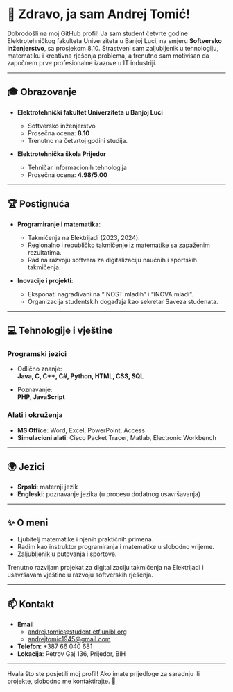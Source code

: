 # 👋 Zdravo, ja sam Andrej Tomić!

Dobrodošli na moj GitHub profil! Ja sam student četvrte godine Elektrotehničkog fakulteta Univerziteta u Banjoj Luci, na smjeru **Softversko inženjerstvo**, sa prosjekom 8.10.
Strastveni sam zaljubljenik u tehnologiju, matematiku i kreativna rješenja problema, a trenutno sam motivisan da započnem prve profesionalne izazove u IT industriji.

---

## 🎓 Obrazovanje

- **Elektrotehnički fakultet Univerziteta u Banjoj Luci**  
  - Softversko inženjerstvo  
  - Prosečna ocena: **8.10**
  - Trenutno na četvrtoj godini studija.

- **Elektrotehnička škola Prijedor**  
  - Tehničar informacionih tehnologija  
  - Prosečna ocena: **4.98/5.00**  

---

## 🏆 Postignuća

- **Programiranje i matematika**:  
  - Takmičenja na Elektrijadi (2023, 2024).  
  - Regionalno i republičko takmičenje iz matematike sa zapaženim rezultatima.  
  - Rad na razvoju softvera za digitalizaciju naučnih i sportskih takmičenja.  

- **Inovacije i projekti**:  
  - Eksponati nagrađivani na “INOST mladih” i “INOVA mladi”.  
  - Organizacija studentskih događaja kao sekretar Saveza studenata.  

---

## 💻 Tehnologije i vještine

### Programski jezici
- Odlično znanje:  
  **Java, C, C++, C#, Python, HTML, CSS, SQL**

- Poznavanje:  
  **PHP, JavaScript**

### Alati i okruženja
- **MS Office**: Word, Excel, PowerPoint, Access  
- **Simulacioni alati**: Cisco Packet Tracer, Matlab, Electronic Workbench  

---

## 🌍 Jezici
- **Srpski**: maternji jezik  
- **Engleski**: poznavanje jezika (u procesu dodatnog usavršavanja)  

---

## ✨ O meni

- Ljubitelj matematike i njenih praktičnih primena.  
- Radim kao instruktor programiranja i matematike u slobodno vrijeme.  
- Zaljubljenik u putovanja i sportove.  

Trenutno razvijam projekat za digitalizaciju takmičenja na Elektrijadi i usavršavam vještine u razvoju softverskih rješenja.

---

## 📫 Kontakt

- **Email**
  - [andrej.tomic@student.etf.unibl.org](mailto:andrej.tomic@student.etf.unibl.org)
  - [andrejtomic1945@gmail.com](mailto:andrejtomic1945@gmail.com)
- **Telefon**: +387 66 040 681  
- **Lokacija**: Petrov Gaj 136, Prijedor, BiH  

---

Hvala što ste posjetili moj profil! Ako imate prijedloge za saradnju ili projekte, slobodno me kontaktirajte. 🚀
